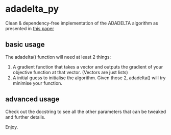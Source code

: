 # adadelta_py
Clean & dependency-free implementation of the ADADELTA
algorithm as presented in [this paper](https://arxiv.org/pdf/1212.5701.pdf)

## basic usage
The adadelta() function will need at least 2 things:
  1. A gradient function that takes a vector and outputs
  the gradient of your objective function at that vector.
  (Vectors are just lists)
  2. A initial guess to initialise the algorithm.
Given those 2, adadelta() will try minimise your function.

## advanced usage
Check out the docstring to see all the other parameters
that can be tweaked and further details.

Enjoy.
